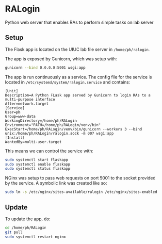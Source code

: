 # RALogin
Python web server that enables RAs to perform simple tasks on lab server


## Setup

The Flask app is located on the UIUC lab file server in `/home/ph/ralogin`. 

The app is exposed by Gunicorn, which was setup with:
```bash
gunicorn --bind 0.0.0.0:5001 wsgi:app
```

The app is run continuously as a service. 
The config file for the service is located in `/etc/systemd/system/ralogin.service` and contains:

```
[Unit]
Description=A Python FLask app served by Gunicorn to login RAs to a multi-purpose interface
After=network.target
[Service]
User=ph
Group=www-data
WorkingDirectory=/home/ph/RALogin
Environment="PATH=/home/ph/RALogin/venv/bin"
ExecStart=/home/ph/RALogin/venv/bin/gunicorn --workers 3 --bind unix:/home/ph/RALogin/ralogin.sock -m 007 wsgi:app
[Install]
WantedBy=multi-user.target
```

This means we can control the service with:

```bash
sudo systemctl start flaskapp
sudo systemctl enable flaskapp
sudo systemctl status flaskapp
```

NGinx was setup to pass web requests on port 5001 to the socket provided by the service.
A symbolic link was created like so:

```bash
sudo ln -s /etc/nginx/sites-available/ralogin /etc/nginx/sites-enabled
```


## Update 

To update the app, do:

```bash
cd /home/ph/RALogin
git pull
sudo systemctl restart nginx
```